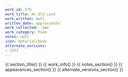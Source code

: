 ```yaml
---
work_id: 570
work_title: An Old Love
work_written: null
written_date: approximate
work_collected: 'yes'
work_category: Poem
notes: null
icon: material/book
alternate_versions:
- 3253
---
```


{{ section_title() }}
{{ work_info() }}
{{ notes_section() }}
{{ appearances_section() }}
{{ alternate_versions_section() }}